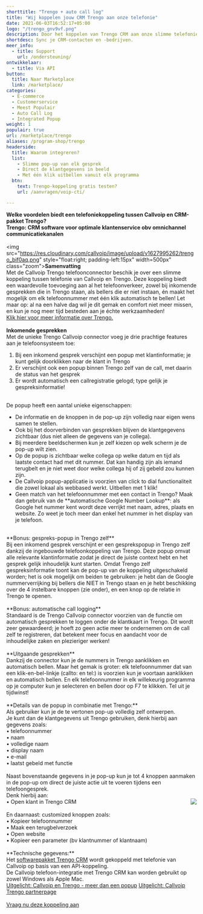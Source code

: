 ```yaml
---
shorttitle: "Trengo + auto call log"
title: "Wij koppelen jouw CRM Trengo aan onze telefonie"
date: 2021-06-03T16:52:17+05:00
logo: "/trengo_gnv9vf.png"
description: Door het koppelen van Trengo CRM aan onze slimme telefonie werk je een stuk efficienter.
shortdesc: Sync je CRM-contacten en -bedrijven.
meer_info:
  - title: Support
    url: /ondersteuning/
ontwikkelaar:
  - title: Via API
button:
  title: Naar Marketplace
  link: /marketplace/
categories:
  - E-commerce
  - Customerservice
  - Meest Populair
  - Auto Call Log
  - Integrated Popup
weight: 1
populair: true
url: /marketplace/trengo
aliases: /program-shop/trengo
headerside:
  title: Waarom integreren?
  list:
    - Slimme pop-up van elk gesprek
    - Direct de klantgegevens in beeld
    - Met één klik uitbellen vanuit elk programma
  btn:
    text: Trengo-koppeling gratis testen?
    url: /aanvragen/voip-cti/

---
```


**Welke voordelen biedt een telefoniekoppeling tussen Callvoip en CRM-pakket Trengo?<br>
Trengo: CRM software voor optimale klantenservice obv omnichannel communicatiekanalen**<br>
<br>
<img src="https://res.cloudinary.com/callvoip/image/upload/v1627995262/trengo_bif0aq.png" style="float:right; padding-left:15px" width=500px" class="zoom">**Samenvatting**<br>
Met de Callvoip Trengo telefoonconnector beschik je over een slimme koppeling tussen telefonie van Callvoip en Trengo. Deze koppeling biedt een waardevolle toevoeging aan al het telefoonverkeer, zowel bij inkomende gesprekken die in Trengo staan, als bellers die er niet instaan, én maakt het mogelijk om elk telefoonnummer met één klik automatisch te bellen! Let maar op: al na een halve dag wil je dit gemak en comfort niet meer missen, en kun je nog meer tijd besteden aan je échte werkzaamheden!<br>
<a href="https://trengo.com/en?ref=marieketimmer&utm_source=CallVoip&utm_medium=Partner+Marketing&utm_campaign=CallVoip" target="_blank">Klik hier voor meer informatie over Trengo.</a><br>
<br>
**Inkomende gesprekken**<br>
Met de unieke Trengo Callvoip connector voeg je drie prachtige features aan je telefoonsysteem toe:<br>
1. Bij een inkomend gesprek verschijnt een popup met klantinformatie; je kunt gelijk doorklikken naar de klant in Trengo<br>
2. Er verschijnt ook een popup binnen Trengo zelf van de call, met daarin de status van het gesprek <br>
3. Er wordt automatisch een callregistratie gelogd; type gelijk je gespreksinformatie!<br>
<br>
De popup heeft een aantal unieke eigenschappen: <br>
<div class="usp-list">
<ul>
<li>De informatie en de knoppen in de pop-up zijn volledig naar eigen wens samen te stellen.</li>
<li>Ook bij het doorverbinden van gesprekken blijven de klantgegevens zichtbaar (dus niet alleen de gegevens van je collega).</li>
<li>Bij meerdere beeldschermen kun je zelf kiezen op welk scherm je de pop-up wilt zien.</li>
<li>Op de popup is zichtbaar welke collega op welke datum en tijd als laatste contact had met dit nummer. Dat kan handig zijn als iemand terugbelt en je niet weet door welke collega hij of zij gebeld zou kunnen zijn.</li>
<li>De Callvoip popup-applicatie is voorzien van click to dial functionaliteit die zowel lokaal als webbased werkt. Uitbellen met 1 klik!</li>
<li>Geen match van het telefoonnummer met een contact in Trengo? Maak dan gebruik van de **automatische Google Number Lookup**: als Google het nummer kent wordt deze verrijkt met naam, adres, plaats en website. Zo weet je toch meer dan enkel het nummer in het display van je telefoon.</li>
</ul>
</div>
<br>
**Bonus: gespreks-popup in Trengo zelf**<br>
Bij een inkomend gesprek verschijnt er een gesprekspopup in Trengo zelf dankzij de ingebouwde telefoonkoppeling van Trengo. Deze popup omvat alle relevante klantinformatie zodat je direct de juiste context hebt en het gesprek gelijk inhoudelijk kunt starten. Omdat Trengo zelf gespreksinformatie toont kan de pop-up van de koppeling uitgeschakeld worden; het is ook mogelijk om beiden te gebruiken: je hebt dan de Google nummerverrijking bij bellers die NIET in Trengo staan en je hebt beschikking over de 4 instelbare knoppen (zie onder), en een knop op de relatie in Trengo te openen. <br>
<br>
**Bonus: automatische call logging**<br>
Standaard is de Trengo Callvoip connector voorzien van de functie om automatisch gesprekken te loggen onder de klantkaart in Trengo. Dit wordt zeer gewaardeerd; je hoeft zo geen actie meer te ondernemen om de call zelf te registreren, dat betekent meer focus en aandacht voor de inhoudelijke zaken en plezieriger werken!<br>
<br>
**Uitgaande gesprekken**<br>
Dankzij de connector kun je de nummers in Trengo aanklikken en automatisch bellen. Maar het gemak is groter: elk telefoonnummer dat van een klik-en-bel-linkje (callto: en tel:) is voorzien kun je voortaan aanklikken en automatisch bellen. En elk telefoonnummer in elk willekeurig programma op je computer kun je selecteren en bellen door op F7 te klikken. Tel uit je tijdwinst! <br>
<br>
**Details van de popup in combinatie met Trengo:**<br>
Als gebruiker kun je de te vertonen pop-up volledig zelf ontwerpen. <br>
Je kunt dan de klantgegevens uit Trengo gebruiken, denk hierbij aan gegevens zoals: <br>
&bull; telefoonnummer <br>
&bull; naam <br>
&bull; volledige naam <br>
&bull; display naam <br>
&bull; e-mail <br>
&bull; laatst gebeld met functie<br>
<br>
Naast bovenstaande gegevens in je pop-up kun je tot 4 knoppen aanmaken in de pop-up om direct de juiste actie uit te voeren tijdens een telefoongesprek. <br>
Denk hierbij aan:<br><img src="https://res.cloudinary.com/callvoip/image/upload/popup_crm_jmr7fc.png" style="float:right">
• Open klant in Trengo CRM<br>
<br>
En daarnaast: customized knoppen zoals: <br>
• Kopieer telefoonnummer<br>
• Maak een terugbelverzoek<br>
• Open website <br>
• Kopieer een parameter (bv klantnummer of klantnaam) <br>
<br>
**Technische gegevens:**<br>
Het <a href="https://trengo.com/en?ref=marieketimmer&utm_source=CallVoip&utm_medium=Partner+Marketing&utm_campaign=CallVoip" target="_blank">softwarepakket Trengo CRM</a> wordt gekoppeld met telefonie van Callvoip op basis van een API-koppeling.<br>
De Callvoip telefoon-integratie met Trengo CRM kan worden gebruikt op zowel Windows als Apple Mac.<br>
<a href="https://www.callvoip.nl/nieuws/trengo-en-callvoip/">Uitgelicht: Callvoip en Trengo - meer dan een popup</a>
<a href="https://trengo.partnerpage.io/technology/callvoip">Uitgelicht: Callvoip Trengo partnerpage</a>
<br><br><a href="/aanvragen/voip-cti/" class="button">Vraag nu deze koppeling aan</a>
